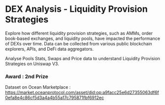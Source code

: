 # DEX Analysis - Liquidity Provision Strategies
Explore how different liquidity provision strategies, such as AMMs, order book-based exchanges, and liquidity pools, have impacted the performance of DEXs over time. Data can be collected from various public blockchain explorers, APIs, and DeFi data aggregators.

Analyse Pools Stats, Swaps and Price data to understand Liquidity Provision Strategies on Uniswap V3.



### Award : 2nd Prize

Dataset on Ocean Marketplace : https://market.oceanprotocol.com/asset/did:op:a9facc25e6d27355063df6f0efa8e4c86cf5d3a4a4b55a17c795871fbf6912ec
